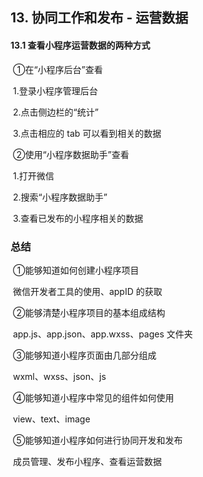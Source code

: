 



## 13. 协同工作和发布 - 运营数据



#### 	13.1 查看小程序运营数据的两种方式





​			①在“小程序后台”查看

​				1.登录小程序管理后台

​				2.点击侧边栏的“统计”

​				3.点击相应的 tab 可以看到相关的数据



​		②使用“小程序数据助手”查看

​				1.打开微信

​				2.搜索“小程序数据助手”

​				3.查看已发布的小程序相关的数据



### 总结



​		①能够知道如何创建小程序项目

​			微信开发者工具的使用、appID 的获取



​		②能够清楚小程序项目的基本组成结构

​			app.js、app.json、app.wxss、pages 文件夹



​		③能够知道小程序页面由几部分组成

​			wxml、wxss、json、js



​		④能够知道小程序中常见的组件如何使用

​			view、text、image



​		⑤能够知道小程序如何进行协同开发和发布

​			成员管理、发布小程序、查看运营数据

